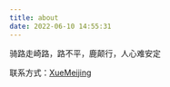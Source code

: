 ```yaml
---
title: about
date: 2022-06-10 14:55:31
---
```


骑路走崎路，路不平，鹿颠行，人心难安定

联系方式：[XueMeijing](https://github.com/XueMeijing)
